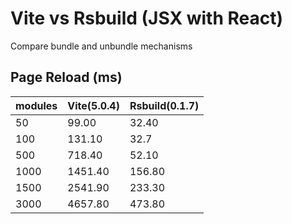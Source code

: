 # Vite vs Rsbuild (JSX with React)

Compare bundle and unbundle mechanisms

## Page Reload (ms)

| modules | Vite(5.0.4) | Rsbuild(0.1.7) |
| ------- | ----------- | -------------- |
| 50      | 99.00       | 32.40          |
| 100     | 131.10      | 32.7           |
| 500     | 718.40      | 52.10          |
| 1000    | 1451.40     | 156.80         |
| 1500    | 2541.90     | 233.30         |
| 3000    | 4657.80     | 473.80         |
